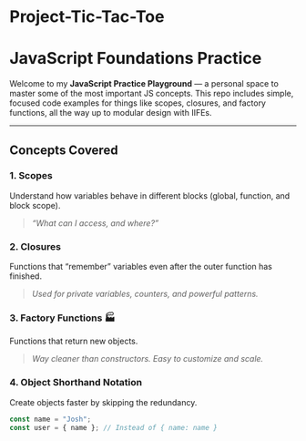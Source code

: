 # Project-Tic-Tac-Toe

# JavaScript Foundations Practice

Welcome to my **JavaScript Practice Playground** — a personal space to master some of the most important JS concepts. This repo includes simple, focused code examples for things like scopes, closures, and factory functions, all the way up to modular design with IIFEs.

---

## Concepts Covered

### 1. **Scopes**
Understand how variables behave in different blocks (global, function, and block scope).  
> _“What can I access, and where?”_

### 2. **Closures**
Functions that “remember” variables even after the outer function has finished.  
> _Used for private variables, counters, and powerful patterns._

### 3. **Factory Functions 🏭**
Functions that return new objects.  
> _Way cleaner than constructors. Easy to customize and scale._

### 4. **Object Shorthand Notation**
Create objects faster by skipping the redundancy.  
```js
const name = "Josh";
const user = { name }; // Instead of { name: name }
